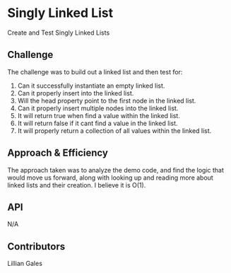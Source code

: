 # Singly Linked List
Create and Test Singly Linked Lists

## Challenge
The challenge was to build out a linked list and then test for:
1. Can it successfully instantiate an empty linked list.
2. Can it properly insert into the linked list.
3. Will the head property point to the first node in the linked list.
4. Can it properly insert multiple nodes into the linked list.
5. It will return true when find a value within the linked list.
6. It will return false if it cant find a value in the linked list.
7. It will properly return a collection of all values within the linked list.

## Approach & Efficiency
The approach taken was to analyze the demo code, and find the logic that would move us forward, along with 
looking up and reading more about linked lists and their creation. I believe it is O(1).

## API
N/A

## Contributors
Lillian Gales